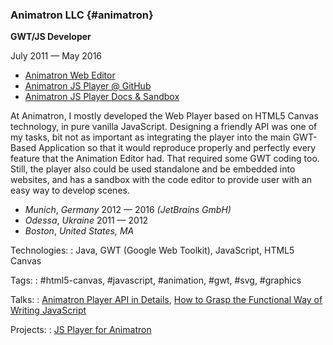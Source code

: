 ### Animatron LLC {#animatron}

**GWT/JS Developer**

July 2011 — May 2016

- [Animatron Web Editor](https://animatron.com)
- [Animatron JS Player @ GitHub](https://github.com/Animatron/player)
- [Animatron JS Player Docs & Sandbox](https://animatron.github.io/player/)

At Animatron, I mostly developed the Web Player based on HTML5 Canvas technology, in pure vanilla JavaScript. Designing a friendly API was one of my tasks, bit not as important as integrating the player into the main GWT-Based Application so that it would reproduce properly and perfectly every feature that the Animation Editor had. That required some GWT coding too. Still, the player also could be used standalone and be embedded into websites, and has a sandbox with the code editor to provide user with an easy way to develop scenes.

- *Munich*, *Germany* 2012 — 2016 *(JetBrains GmbH)*
- *Odessa*, *Ukraine* 2011 — 2012
- *Boston*, *United States, MA*

Technologies:
:  Java, GWT (Google Web Toolkit), JavaScript, HTML5 Canvas

Tags:
:  #html5-canvas, #javascript, #animation, #gwt, #svg, #graphics

Talks:
:  [Animatron Player API in Details](Talks.md#animatron-api), [How to Grasp the Functional Way of Writing JavaScript](Talks.md#func-js)

Projects:
:  [JS Player for Animatron](ProjectsList.md#animatron-player)
